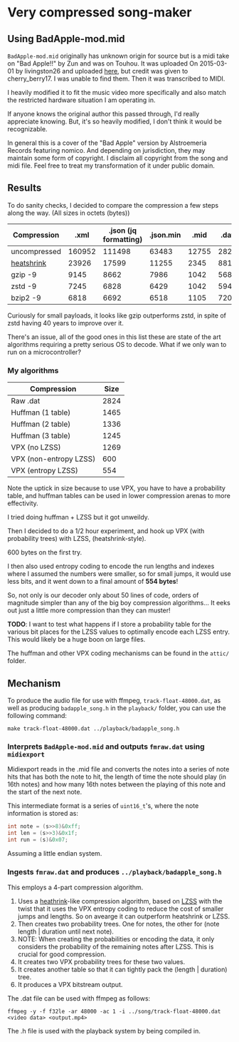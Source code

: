 # Very compressed song-maker

## Using BadApple-mod.mid

`BadApple-mod.mid` originally has unknown origin for source but is a midi take on "Bad Apple!!" by Zun and was on Touhou. It was uploaded On 2015-03-01 by livingston26 and uploaded [here](https://musescore.com/user/1467236/scores/678091), but credit was given to cherry_berry17.  I was unable to find them.  Then it was transcribed to MIDI.

I heavily modified it to fit the music video more specifically and also match the restricted hardware situation I am operating in.

If anyone knows the original author this passed through, I'd really appreciate knowing. But, it's so heavily modified, I don't think it would be recognizable.

In general this is a cover of the "Bad Apple" version by Alstroemeria Records featuring nomico.  And depending on jurisdiction, they may maintain some form of copyright.  I disclaim all copyright from the song and midi file.  Feel free to treat my transformation of it under public domain.

## Results

To do sanity checks, I decided to compare the compression a few steps along the way.  (All sizes in octets (bytes))

| Compression | .xml | .json (jq formatting) | .json.min | .mid | .dat | 
| -- | -- | -- | -- | -- | -- |
| uncompressed | 160952 | 111498 | 63483 | 12755 | 2824 |
| [heatshrink](https://github.com/atomicobject/heatshrink) | 23926 | 17599 | 11255 | 2345 | 881
| gzip -9      | 9145 | 8662 | 7986 | 1042 | 568 |
| zstd -9      | 7245 | 6828 | 6429 | 1042 | 594 |
| bzip2 -9     | 6818 | 6692 | 6518 | 1105 | 720 |

Curiously for small payloads, it looks like gzip outperforms zstd, in spite of zstd having 40 years to improve over it.

There's an issue, all of the good ones in this list these are state of the art algorithms requiring a pretty serious OS to decode.  What if we only wan to run on a microcontroller?

### My algorithms

| Compression | Size |
| -- | -- |
| Raw .dat | 2824 |
| Huffman (1 table) | 1465 |
| Huffman (2 table) | 1336 |
| Huffman (3 table) | 1245 |
| VPX (no LZSS) | 1269 |
| VPX (non-entropy LZSS) | 600 |
| VPX (entropy LZSS) | 554 |

Note the uptick in size because to use VPX, you have to have a probability table, and huffman tables can be used in lower compression arenas to more effectivity. 

I tried doing huffman + LZSS but it got unweildy.

Then I decided to do a 1/2 hour experiment, and hook up VPX (with probability trees) with LZSS, (heatshrink-style).  

600 bytes on the first try.

I then also used entropy coding to encode the run lengths and indexes where I assumed the numbers were smaller, so for small jumps, it would use less bits, and it went down to a final amount of **554 bytes**!

So, not only is our decoder only about 50 lines of code, orders of magnitude simpler than any of the big boy compression algorithms... It eeks out just a little more compression than they can muster!

**TODO**: I want to test what happens if I store a probability table for the various bit places for the LZSS values to optimally encode each LZSS entry.  This would likely be a huge boon on large files.

The huffman and other VPX coding mechanisms can be found in the `attic/` folder.

## Mechanism

To produce the audio file for use with ffmpeg, `track-float-48000.dat`, as well as producing `badapple_song.h` in the `playback/` folder, you can use the following command:

```
make track-float-48000.dat ../playback/badapple_song.h
```

### Interprets `BadApple-mod.mid` and outputs `fmraw.dat` using `midiexport`

Midiexport reads in the .mid file and converts the notes into a series of note hits that has both the note to hit, the length of time the note should play (in 16th notes) and how many 16th notes between the playing of this note and the start of the next note.

This intermediate format is a series of `uint16_t`'s, where the note information is stored as:

```c
int note = (s>>8)&0xff;
int len = (s>>3)&0x1f;
int run = (s)&0x07;
```

Assuming a little endian system.

### Ingests `fmraw.dat` and produces `../playback/badapple_song.h`

This employs a 4-part compression algorithm.

1. Uses a [heathrink](https://github.com/atomicobject/heatshrink)-like compression algorithm, based on [LZSS](https://en.wikipedia.org/wiki/Lempel%E2%80%93Ziv%E2%80%93Storer%E2%80%93Szymanski) with the twist that it uses the VPX entropy coding to reduce the cost of smaller jumps and lengths.  So on avearge it can outperform heatshrink or LZSS.
2. Then creates two probability trees.  One for notes, the other for (note length | duration until next note).
3. NOTE: When creating the probabilities or encoding the data, it only considers the probability of the remaining notes after LZSS.  This is crucial for good compression.
4. It creates two VPX probability trees for these two values.
5. It creates another table so that it can tightly pack the (length | duration) tree.
6. It produces a VPX bitstream output.

The .dat file can be used with ffmpeg as follows:

```
ffmpeg -y -f f32le -ar 48000 -ac 1 -i ../song/track-float-48000.dat <video data> <output.mp4>
```

The .h file is used with the playback system by being compiled in.




